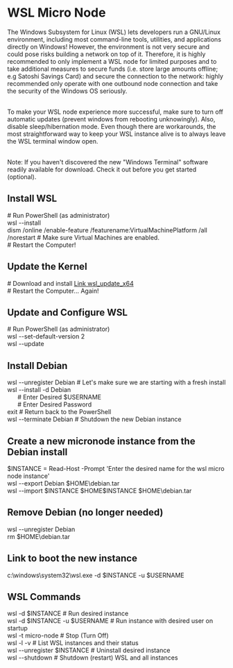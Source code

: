 # WSL Micro Node
The Windows Subsystem for Linux (WSL) lets developers run a GNU/Linux environment, including most command-line tools, utilities, and applications directly on Windows! However, the environment is not very secure and could pose risks building a network on top of it. Therefore, it is highly recommended to only implement a WSL node for limited purposes and to take additional measures to secure funds (i.e. store large amounts offline; e.g Satoshi Savings Card) and secure the connection to the network: highly recommended only operate with one outbound node connection and take the security of the Windows OS seriously.<br/><br/>

To make your WSL node experience more successful, make sure to turn off automatic updates (prevent windows from rebooting unknowingly). Also, disable sleep/hibernation mode. Even though there are workarounds, the most straightforward way to keep your WSL instance alive is to always leave the WSL terminal window open.<br/><br/>

Note: If you haven't discovered the new "Windows Terminal" software readily available for download. Check it out before you get started (optional).

## Install WSL
\# Run PowerShell (as administrator)<br/>
wsl --install<br/>
dism /online /enable-feature /featurename:VirtualMachinePlatform /all /norestart # Make sure Virtual Machines are enabled.<br/>
\# Restart the Computer!

## Update the Kernel
\# Download and install [Link wsl_update_x64](https://docs.microsoft.com/en-us/windows/wsl/install-manual#step-4---download-the-linux-kernel-update-package)<br/>
\# Restart the Computer... Again!

## Update and Configure WSL
\# Run PowerShell (as administrator)<br/>
wsl --set-default-version 2<br/>
wsl --update

## Install Debian
wsl --unregister Debian # Let's make sure we are starting with a fresh install<br/>
wsl --install -d Debian<br/>
&nbsp;&nbsp;&nbsp;&nbsp;&nbsp;&nbsp;# Enter Desired $USERNAME<br/>
&nbsp;&nbsp;&nbsp;&nbsp;&nbsp;&nbsp;# Enter Desired Password<br/>
exit # Return back to the PowerShell<br/>
wsl --terminate Debian # Shutdown the new Debian instance

## Create a new micronode instance from the Debian install
$INSTANCE = Read-Host -Prompt 'Enter the desired name for the wsl micro node instance'<br/>
wsl --export Debian $HOME\debian.tar<br/>
wsl --import $INSTANCE $HOME\$INSTANCE $HOME\debian.tar

## Remove Debian (no longer needed)
wsl --unregister Debian<br/>
rm $HOME\debian.tar

## Link to boot the new instance
c:\windows\system32\wsl.exe -d $INSTANCE -u $USERNAME

## WSL Commands
wsl -d $INSTANCE # Run desired instance<br/>
wsl -d $INSTANCE -u $USERNAME # Run instance with desired user on startup<br/>
wsl -t micro-node # Stop (Turn Off)<br/>
wsl -l -v # List WSL instances and their status<br/>
wsl --unregister $INSTANCE # Uninstall desired instance<br/>
wsl --shutdown # Shutdown (restart) WSL and all instances

